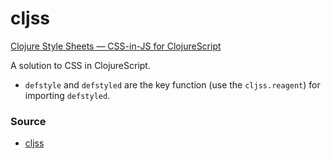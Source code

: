 # cljss

[Clojure Style Sheets — CSS-in-JS for ClojureScript](https://clj-commons.org/cljss/)

A solution to CSS in ClojureScript.

-   `defstyle` and `defstyled` are the key function (use the `cljss.reagent`) for importing `defstyled`.


### Source

-   [cljss](https://github.com/clj-commons/cljss)
